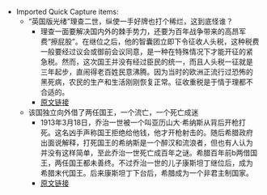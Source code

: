 - Imported Quick Capture items:
    - “英国版光绪”理查二世，纵使一手好牌也打个稀烂，这到底怪谁？
        - 理查一面要解决国内外的棘手势力，还要为百年战争带来的高昂军费“擦屁股”。在继位之后，他的智囊团立即下令征收人头税，这种税费一般要经过议会或御前会议同意，是一种在特殊情况下才能开征的紧急税。然而，这次国王并没有经过臣民的统一，而且人头税一征就是三年起步，直闹得老百姓民意沸腾。因为当时的欧洲正流行过恐怖的黑死病，农民的生产和生活刚刚恢复正常。征收重税是于情于理都不合适的。
        - [原文链接](https://baike.baidu.com/tashuo/browse/content?id=aa3243d229c59b1aa52f983e&fromModule=tashuo-article_tashuo-tab-item)
    - 该国独立向外借了两任国王，一个流亡，一个死亡成迷
        - 1913年3月18日，乔治一世被一个叫亚历山大·希纳斯从背后开枪打死。这名凶手声称国王拒绝给他钱，他才开枪射击的。随后希腊政府出面说解释，打死国王的希纳斯是一个醉汉和流浪者，但也有人认为并没有这样简单，至此乔治一世死亡成百年之谜。希腊百年前b两借国王，两任国王都未善终。不过乔治一世的儿子康斯坦丁继位后，成为希腊末代国王。后来康斯坦丁下台后，希腊成为一个非君主制国家。
        - [原文链接](https://baike.baidu.com/tashuo/browse/content?id=eba29de2a5f59cc00214e005&lemmaId=10495036&fromLemmaModule=pcBottom&lemmaTitle=%E4%B9%94%E6%B2%BB%E4%B8%80%E4%B8%96&fromModule=lemma_bottom-tashuo-article)
